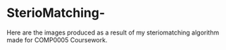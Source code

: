 # SterioMatching-
Here are the images produced as a result of my steriomatching algorithm made for COMP0005 Coursework.

